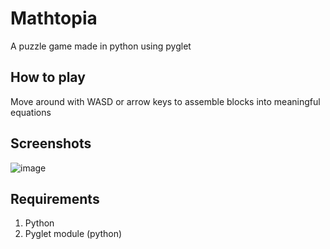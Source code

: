# Mathtopia  
A puzzle game made in python using pyglet

## How to play  
Move around with WASD or arrow keys to assemble blocks into meaningful equations

## Screenshots
![image](https://user-images.githubusercontent.com/59739923/147776775-3c87c637-d959-4999-8747-24b701a98629.png)

## Requirements  
1) Python
2) Pyglet module (python)
